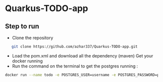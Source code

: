 # Quarkus-TODO-app

## Step to run
- Clone the repository 
```sh
   git clone https://github.com/azhar337/Quarkus-TODO-app.git
   ```
- Load the pom.xml and download all the dependency (maven)
Get your docker running 
- Run the command on the terminal to get the postgres running :
```sh
docker run --name todo -e POSTGRES_USER=username -e POSTGRES_PASSWORD=password -e POSTGRE_DB=todo -p 5432:5432 postgres:10.5 
```
